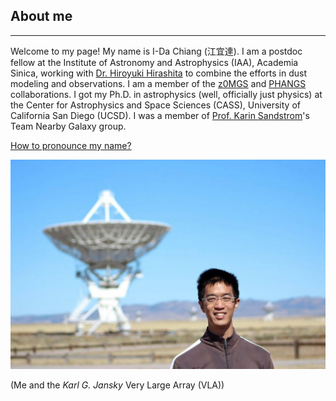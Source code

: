## About me

<hr>

Welcome to my page! My name is I-Da Chiang (江宜達). I am a postdoc fellow at the Institute of Astronomy and Astrophysics (IAA), Academia Sinica, working with <a href="https://www.asiaa.sinica.edu.tw/people/cv.php?i=hirashita" target="_blank">Dr. Hiroyuki Hirashita</a> to combine the efforts in dust modeling and observations. I am a member of the <a href="https://ui.adsabs.harvard.edu/abs/2019ApJS..244...24L/abstract" target="_blank">z0MGS</a> and <a href="https://sites.google.com/view/phangs/home" target="_blank">PHANGS</a> collaborations. I got my Ph.D. in astrophysics (well, officially just physics) at the Center for Astrophysics and Space Sciences (CASS), University of California San Diego (UCSD). I was a member of <a href="http://karinsandstrom.github.io/" target="_blank">Prof. Karin Sandstrom</a>'s Team Nearby Galaxy group.

<a href="https://www.name-coach.com/i-da-chiang" target="_blank">How to pronounce my name?</a>

![Me_and_VLA](fig/photo_vla.jpg)

(Me and the *Karl G. Jansky* Very Large Array (VLA))
